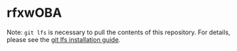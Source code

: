 # rfxwOBA

Note: `git lfs` is necessary to pull the contents of this repository. For details, please see the [git lfs installation guide](https://github.com/git-lfs/git-lfs/wiki/Installation).
